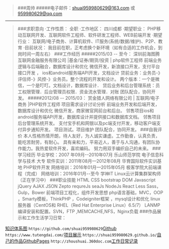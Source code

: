 >###周帅
>#####电子邮件：shuai959980629@163.com 或 959980629@qq.com
*************************************************************
>###求职意向
	 ·工作性质：  全职
     ·工作地区：  四川成都
	 ·期望职业：  PHP移动互联网开发、互联网软件工程师、软件研发工程师、WEB前端开发
	 ·期望行业：  互联网/电子商务、计算机软件、IT服务(系统/数据/维护)、P2P、教育
	 ·目前状况：  我目前在职，正考虑换个新环境（如有合适的工作机会，到岗时间一周左右）
>###工作经历
>#####2015/03 -- 至今：	深圳前海图腾互联网金融服务有限公司 |基金/证券/期货/投资 | php软件工程师
    前端业务逻辑与后端融合，数据库设计和优化
    微信开发，新浪接口开发，支付平台接口开发 ，
    ios和android服务端API开发，文档设计
    贷前业务：业务员-》评估师-》风控-》业务员。整个流程的开发和设计。
    两个版本：一个是微信，一个是叮叮。文档设计，数据库设计．
    贷后业务和后台管理系统：员工权限管理．后台管理员权限．资金流水管理．对账
    团队配合，协同开发。
>#####2012/08 -- 2015/03：	赏金猎人网络有限公司 | 互联网/电子商务 |PHP软件工程师
    项目需求设计讨论分析
    前端业务开发和后端开发，数据库设计和优化
    微信开发，商家微官网前台和后台。
    邻售项目ios和android服务端API开发，数据库设计并提供接口和数据库文档。
    邻售项目后台管理系统开发。
    支付宝手机和网银以及pc端支付开发，移动客户端支付异步通知开发。
    项目测试。项目维护
    团队配合，协同开发。
>###自我评价
	     本人性格热情开朗，待人友好，为人诚实谦虚。工作勤奋，认真负责，能吃苦耐劳，有耐心。
     具有亲和力，平易近人，善于与人沟通，有团队协作能力。我热爱软件开发，喜欢编码。
     努力用双手编织自己的未来。
>###学习经历
	毕业学校：2007 年09月--2010年07月 乐山师范学院    电子信息科学与技术   大专
	软件实训：2011年08月—2012年08月  华育国际软件实训基地  PHP软件开发
	网络培训：2016年01月—2015年05月 极客学院大前端课程（完成）
	网络培训：2016年01月--至今     学神IT  Linux云计算集群架构师（正在学习中）
>###职业技能
>	 HTML  CSS  bootstrap DOM  Javascript  jQuery  AJAX  JSON  Zepto requreJs seaJs NodeJs React
>	 Less Sass，Gulp，Bower 前端项目工程化，组件开发思想
>	 php语言基础，MVC，OOP ，Smarty模板，ThinkPHP ，Codeigniter框架 ，mysql设计和优化 linux服务器（CentOS和 RHEL（Red Hat Enterprise Linux）6.5/7） LANMP编译安装和配置。SVN，FTP ,MEMCACHE,NFS，Nginx负载
>###作品展示和工作生活学习日常：
>> 
[知识体系图](https://shuai959980629.github.io/interview/img/knowledge.png)
`https://github.com/shuai959980629`[Github](https://github.com/shuai959980629)
`https://www.tutengdai.com/`[项目展示](https://www.tutengdai.com/)
`https://shuai959980629.github.io/`[自己的作品GithubPages](https://shuai959980629.github.io/)
`http://zhoushuai.360doc.com`[工作日常记录](http://zhoushuai.360doc.com)
>























